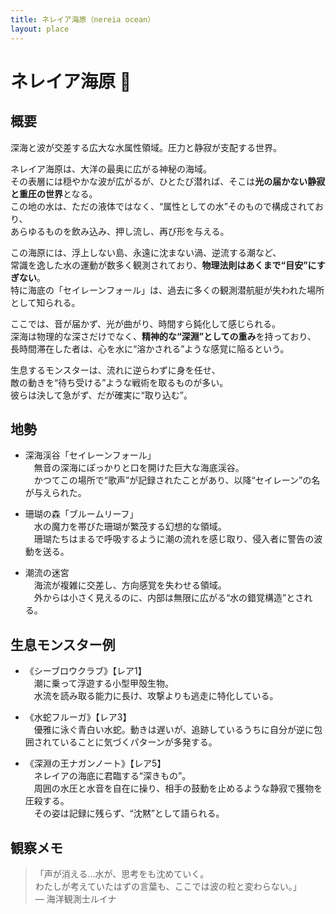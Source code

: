 ```yaml
---
title: ネレイア海原（nereia ocean）
layout: place
---
```



# ネレイア海原 🌊

## 概要
深海と波が交差する広大な水属性領域。圧力と静寂が支配する世界。

ネレイア海原は、大洋の最奥に広がる神秘の海域。  
その表層には穏やかな波が広がるが、ひとたび潜れば、そこは**光の届かない静寂と重圧の世界**となる。  
この地の水は、ただの液体ではなく、“属性としての水”そのもので構成されており、  
あらゆるものを飲み込み、押し流し、再び形を与える。

この海原には、浮上しない島、永遠に沈まない渦、逆流する潮など、  
常識を逸した水の運動が数多く観測されており、**物理法則はあくまで“目安”にすぎない**。  
特に海底の「セイレーンフォール」は、過去に多くの観測潜航艇が失われた場所として知られる。

ここでは、音が届かず、光が曲がり、時間すら鈍化して感じられる。  
深海は物理的な深さだけでなく、**精神的な“深淵”としての重み**を持っており、  
長時間滞在した者は、心を水に“溶かされる”ような感覚に陥るという。

生息するモンスターは、流れに逆らわずに身を任せ、  
敵の動きを“待ち受ける”ような戦術を取るものが多い。  
彼らは決して急がず、だが確実に“取り込む”。

## 地勢
- 深海渓谷「セイレーンフォール」  
　無音の深海にぽっかりと口を開けた巨大な海底渓谷。  
　かつてこの場所で“歌声”が記録されたことがあり、以降“セイレーン”の名が与えられた。

- 珊瑚の森「ブルームリーフ」  
　水の魔力を帯びた珊瑚が繁茂する幻想的な領域。  
　珊瑚たちはまるで呼吸するように潮の流れを感じ取り、侵入者に警告の波動を送る。

- 潮流の迷宮  
　海流が複雑に交差し、方向感覚を失わせる領域。  
　外からは小さく見えるのに、内部は無限に広がる“水の錯覚構造”とされる。

## 生息モンスター例
- 《シーブロウクラブ》【レア1】  
　潮に乗って浮遊する小型甲殻生物。  
　水流を読み取る能力に長け、攻撃よりも逃走に特化している。

- 《水蛇フルーガ》【レア3】  
　優雅に泳ぐ青白い水蛇。動きは遅いが、追跡しているうちに自分が逆に包囲されていることに気づくパターンが多発する。

- 《深淵の王ナガンノート》【レア5】  
　ネレイアの海底に君臨する“深きもの”。  
　周囲の水圧と水音を自在に操り、相手の鼓動を止めるような静寂で獲物を圧殺する。  
　その姿は記録に残らず、“沈黙”として語られる。

## 観察メモ
> 「声が消える…水が、思考をも沈めていく。  
> わたしが考えていたはずの言葉も、ここでは波の粒と変わらない。」  
> ― 海洋観測士ルイナ
